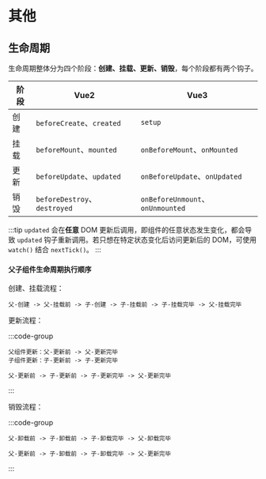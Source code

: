 # 其他

## 生命周期

生命周期整体分为四个阶段：**创建、挂载、更新、销毁**，每个阶段都有两个钩子。

| 阶段 | Vue2                        | Vue3                            |
|----|-----------------------------|---------------------------------|
| 创建 | `beforeCreate`、`created`    | `setup`                         |
| 挂载 | `beforeMount`、`mounted`     | `onBeforeMount`、`onMounted`     |
| 更新 | `beforeUpdate`、`updated`    | `onBeforeUpdate`、`onUpdated`    |
| 销毁 | `beforeDestroy`、`destroyed` | `onBeforeUnmount`、`onUnmounted` |

:::tip
`updated` 会在**任意** DOM 更新后调用，即组件的任意状态发生变化，都会导致 `updated` 钩子重新调用。若只想在特定状态变化后访问更新后的 DOM，可使用 `watch()` 结合 `nextTick()`。
:::

#### 父子组件生命周期执行顺序

创建、挂载流程：

```text
父-创建 -> 父-挂载前 -> 子-创建 -> 子-挂载前 -> 子-挂载完毕 -> 父-挂载完毕
```

更新流程：

:::code-group

```text [父子组件数据未相互使用]
父组件更新：父-更新前 -> 父-更新完毕
子组件更新：子-更新前 -> 子-更新完毕
```

```text [父子组件数据相互使用]
父-更新前 -> 子-更新前 -> 子-更新完毕 -> 父-更新完毕
```

:::

销毁流程：

:::code-group

```text [卸载父组件]
父-卸载前 -> 子-卸载前 -> 子-卸载完毕 -> 父-卸载完毕
```

```text [父组件使用 v-if 销毁子组件]
父-更新前 -> 子-卸载前 -> 子-卸载完毕 -> 父-更新完毕
```

:::
